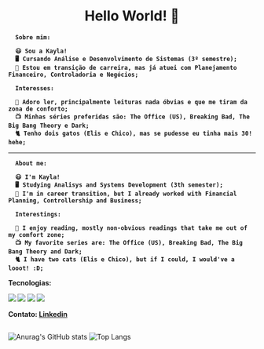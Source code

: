 <h1 align=center> Hello World! 👋 </h1> 
 
  <h4>
     
 
      Sobre mim:
 
      😃 Sou a Kayla!
      🖥️ Cursando Análise e Desenvolvimento de Sistemas (3º semestre);
      💼 Estou em transição de carreira, mas já atuei com Planejamento Financeiro, Controladoria e Negócios;

      Interesses:
 
      📖 Adoro ler, principalmente leituras nada óbvias e que me tiram da zona de conforto;
      📺 Minhas séries preferidas são: The Office (US), Breaking Bad, The Big Bang Theory e Dark;
      🐈 Tenho dois gatos (Elis e Chico), mas se pudesse eu tinha mais 30! hehe;
 _______________________________________________________________________________________________________________________________________________________________
 
      About me:
 
      😃 I'm Kayla!
      🖥️ Studying Analisys and Systems Development (3th semester);
      💼 I'm in career transition, but I already worked with Financial Planning, Controllership and Business;

      Interestings:
 
      📖 I enjoy reading, mostly non-obvious readings that take me out of my comfort zone;
      📺 My favorite series are: The Office (US), Breaking Bad, The Big Bang Theory and Dark;
      🐈 I have two cats (Elis e Chico), but if I could, I would've a looot! :D;
   
  
  
  Tecnologias:
  
  <p align="left">
    <img src="https://img.shields.io/badge/html5%20-%23E34F26.svg?&style=for-the-badge&logo=html5&logoColor=white"/> 
    <img src="https://img.shields.io/badge/css3%20-%231572B6.svg?&style=for-the-badge&logo=css3&logoColor=white"/>
    <img src="https://img.shields.io/badge/Java-ED8B00?style=for-the-badge&logo=openjdk&logoColor=white"/>
    <img src="https://img.shields.io/badge/MySQL-005C84?style=for-the-badge&logo=mysql&logoColor=white"/>
  </p>
  
  Contato:
  <a href="https://www.linkedin.com/in/kayla-deodato/"> Linkedin </a><br>
  
 </h4>
  
##

![Anurag's GitHub stats](https://github-readme-stats.vercel.app/api?username=kayladeodato&show_icons=true&theme=omni&hide=contribs,prs)
![Top Langs](https://github-readme-stats.vercel.app/api/top-langs/?username=kayladeodato&layout=compact&theme=omni)
